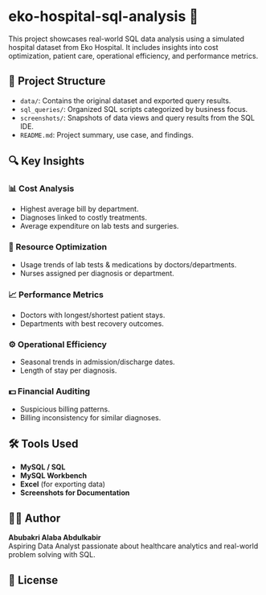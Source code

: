 # eko-hospital-sql-analysis 🏥

This project showcases real-world SQL data analysis using a simulated hospital dataset from Eko Hospital. It includes insights into cost optimization, patient care, operational efficiency, and performance metrics.

## 📁 Project Structure

- `data/`: Contains the original dataset and exported query results.
- `sql_queries/`: Organized SQL scripts categorized by business focus.
- `screenshots/`: Snapshots of data views and query results from the SQL IDE.
- `README.md`: Project summary, use case, and findings.

## 🔍 Key Insights

### 📊 Cost Analysis
- Highest average bill by department.
- Diagnoses linked to costly treatments.
- Average expenditure on lab tests and surgeries.

### 🧠 Resource Optimization
- Usage trends of lab tests & medications by doctors/departments.
- Nurses assigned per diagnosis or department.

### 📈 Performance Metrics
- Doctors with longest/shortest patient stays.
- Departments with best recovery outcomes.

### ⚙️ Operational Efficiency
- Seasonal trends in admission/discharge dates.
- Length of stay per diagnosis.

### 💵 Financial Auditing
- Suspicious billing patterns.
- Billing inconsistency for similar diagnoses.

## 🛠 Tools Used
- **MySQL / SQL**
- **MySQL Workbench**
- **Excel** (for exporting data)
- **Screenshots for Documentation**

## 👨‍💻 Author

**Abubakri Alaba Abdulkabir**  
Aspiring Data Analyst passionate about healthcare analytics and real-world problem solving with SQL.

## 📜 License

